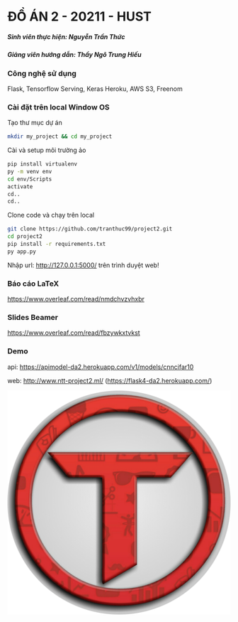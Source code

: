 # ĐỒ ÁN 2 - 20211 - HUST
##### Sinh viên thực hiện: Nguyễn Trần Thức
##### Giảng viên hướng dẫn: Thầy Ngô Trung Hiếu

### Công nghệ sử dụng
Flask, Tensorflow Serving, Keras
Heroku, AWS S3, Freenom

### Cài đặt trên local Window OS

Tạo thư mục dự án

```sh
mkdir my_project && cd my_project
```

Cài và setup môi trường ảo

```sh
pip install virtualenv
py -m venv env
cd env/Scripts
activate
cd..
cd..
```

Clone code và chạy trên local

```sh
git clone https://github.com/tranthuc99/project2.git
cd project2
pip install -r requirements.txt
py app.py
```

Nhập url: http://127.0.0.1:5000/ trên trình duyệt web!

### Báo cáo LaTeX
https://www.overleaf.com/read/nmdchvzvhxbr

### Slides Beamer
https://www.overleaf.com/read/fbzywkxtvkst

### Demo

api: https://apimodel-da2.herokuapp.com/v1/models/cnncifar10

web: http://www.ntt-project2.ml/ (https://flask4-da2.herokuapp.com/)

![Preview](static/images/logoT.png)
